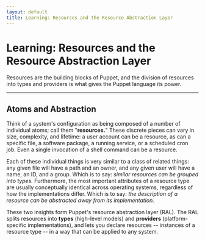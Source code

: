 ```yaml
---
layout: default
title: Learning: Resources and the Resource Abstraction Layer
---
```


Learning: Resources and the Resource Abstraction Layer
=====

Resources are the building blocks of Puppet, and the division of resources into types and providers is what gives the Puppet language its power. 

* * * 

Atoms and Abstraction
-----

Think of a system's configuration as being composed of a number of individual atoms; call them "**resources.**" These discrete pieces can vary in size, complexity, and lifetime: a user account can be a resource, as can a specific file, a software package, a running service, or a scheduled cron job. Even a single invocation of a shell command can be a resource.

Each of these individual things is very similar to a class of related things: any given file will have a path and an owner, and any given user will have a name, an ID, and a group. Which is to say: _similar resources can be grouped into types._ Furthermore, the most important attributes of a resource type are usually conceptually identical across operating systems, regardless of how the implementations differ. Which is to say: _the description of a resource can be abstracted away from its implementation._ 

These two insights form Puppet's resource abstraction layer (RAL). The RAL splits resources into **types** (high-level models) and **providers** (platform-specific implementations), and lets you declare resources -- instances of a resource type -- in a way that can be applied to any system. 







